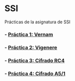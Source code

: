 # SSI
Prácticas de la asignatura de SSI

### - [Práctica 1: Vernam](https://github.com/barbaragd/SSI/tree/master/P1_vernam)
### - [Práctica 2: Vigenere](https://github.com/barbaragd/SSI/tree/master/P2_Vigenere)
### - [Práctica 3: Cifrado RC4](https://github.com/barbaragd/SSI/tree/master/P3_RC4)
### - [Práctica 4: Cifrado A5/1](https://github.com/barbaragd/SSI/tree/master/P4_A5)
